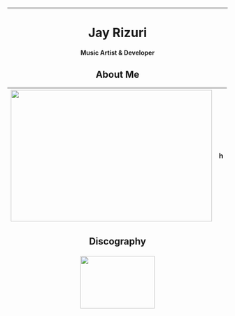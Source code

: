 ****

## <h1 align="center">Jay Rizuri</h1>

<h4 align="center">Music Artist & Developer</h4>

### <h2 align="center">About Me</h2>
| <img width="460" height="300" src="https://github-readme-stats.vercel.app/api?username=JayRizuri&show_icons=true&theme=nord"> | <p>h</p> |
|-|-|
### <h2 align="center">Discography</p>

<p align="center">
<img width="170" height="120" src="https://img.youtube.com/vi/FhdoUOkWTGc/0.jpg">
</p>
